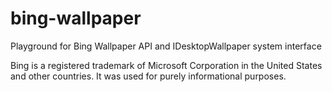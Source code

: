 # bing-wallpaper
Playground for Bing Wallpaper API and IDesktopWallpaper system interface

Bing is a registered trademark of Microsoft Corporation in the United States and other countries. It was used for purely informational purposes.
